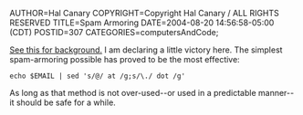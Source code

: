 AUTHOR=Hal Canary
COPYRIGHT=Copyright Hal Canary / ALL RIGHTS RESERVED
TITLE=Spam Armoring
DATE=2004-08-20 14:56:58-05:00 (CDT)
POSTID=307
CATEGORIES=computersAndCode;

[See this for background.](https://halcanary.org/archives/000249.html) I am declaring a little victory here. The simplest spam-armoring possible has proved to be the most effective:

    echo $EMAIL | sed 's/@/ at /g;s/\./ dot /g'

As long as that method is not over-used--or used in a predictable manner--it should be safe for a while.
